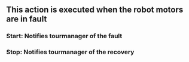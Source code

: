 ## This action is executed when the robot motors are in fault
### Start: Notifies tourmanager of the fault
### Stop: Notifies tourmanager of the recovery
